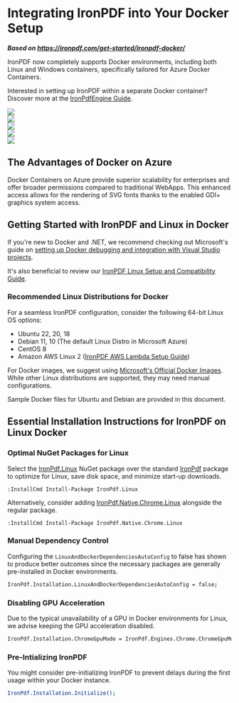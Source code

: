 # Integrating IronPDF into Your Docker Setup

***Based on <https://ironpdf.com/get-started/ironpdf-docker/>***


IronPDF now completely supports Docker environments, including both Linux and Windows containers, specifically tailored for Azure Docker Containers.

Interested in setting up IronPDF within a separate Docker container? Discover more at the [IronPdfEngine Guide](https://ironpdf.com/tutorials/what-is-ironpdfengine/).

<div class="container-fluid">
    <div class="row">
        <div class="col-md-2">
            <img src="https://img.icons8.com/color/96/000000/docker--v1.png">
        </div>
        <div class="col-md-2">
            <img src="https://img.icons8.com/fluency/96/000000/azure-1.png">
        </div>
        <div class="col-md-2">
            <img src="https://img.icons8.com/color/96/000000/linux--v1.png">
        </div>
        <div class="col-md-2">
            <img src="https://img.icons8.com/color/96/000000/amazon-web-services--v1.png">
        </div>
        <div class="col-md-2">
            <img src="https://img.icons8.com/color/96/000000/windows-logo--v1.png">
        </div>
    </div>
</div>

## The Advantages of Docker on Azure

Docker Containers on Azure provide superior scalability for enterprises and offer broader permissions compared to traditional WebApps. This enhanced access allows for the rendering of SVG fonts thanks to the enabled GDI+ graphics system access.

## Getting Started with IronPDF and Linux in Docker

If you're new to Docker and .NET, we recommend checking out Microsoft's guide on [setting up Docker debugging and integration with Visual Studio projects](https://docs.microsoft.com/en-us/visualstudio/containers/edit-and-refresh?view=vs-2019).

It's also beneficial to review our [IronPDF Linux Setup and Compatibility Guide](https://ironpdf.com/how-to/linux/).

### Recommended Linux Distributions for Docker

For a seamless IronPDF configuration, consider the following 64-bit Linux OS options:

- Ubuntu 22, 20, 18
- Debian 11, 10 (The default Linux Distro in Microsoft Azure)
- CentOS 8
- Amazon AWS Linux 2 ([IronPDF AWS Lambda Setup Guide](https://ironpdf.com/how-to/creating-pdfs-csharp-amazon-aws-lambda/))

For Docker images, we suggest using [Microsoft's Official Docker Images](https://hub.docker.com/_/microsoft-dotnet-runtime/). While other Linux distributions are supported, they may need manual configurations.

Sample Docker files for Ubuntu and Debian are provided in this document.

## Essential Installation Instructions for IronPDF on Linux Docker

### Optimal NuGet Packages for Linux

Select the [IronPdf.Linux](https://www.nuget.org/packages/IronPdf.Linux) NuGet package over the standard [IronPdf](https://www.nuget.org/packages/IronPdf/) package to optimize for Linux, save disk space, and minimize start-up downloads.

```shell
:InstallCmd Install-Package IronPdf.Linux
```

Alternatively, consider adding [IronPdf.Native.Chrome.Linux](https://www.nuget.org/packages/IronPdf.Native.Chrome.Linux/) alongside the regular package.

```shell
:InstallCmd Install-Package IronPdf.Native.Chrome.Linux
```

### Manual Dependency Control

Configuring the `LinuxAndDockerDependenciesAutoConfig` to false has shown to produce better outcomes since the necessary packages are generally pre-installed in Docker environments.

```sh
IronPdf.Installation.LinuxAndDockerDependenciesAutoConfig = false;
```

### Disabling GPU Acceleration

Due to the typical unavailability of a GPU in Docker environments for Linux, we advise keeping the GPU acceleration disabled.

```sh
IronPdf.Installation.ChromeGpuMode = IronPdf.Engines.Chrome.ChromeGpuModes.Disabled;
```

### Pre-Intializing IronPDF

You might consider pre-initializing IronPDF to prevent delays during the first usage within your Docker instance.

```sh
IronPdf.Installation.Initialize();
```